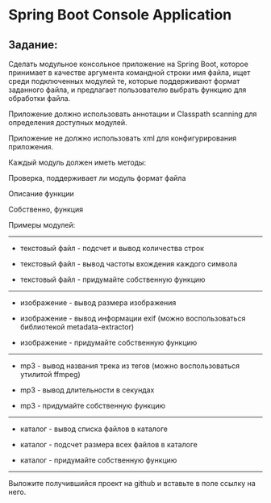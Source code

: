 # Spring Boot Console Application
## Задание:
Сделать модульное консольное приложение на Spring Boot, которое принимает в качестве аргумента командной строки имя файла, ищет среди подключенных модулей те, которые поддерживают формат заданного файла, и предлагает пользователю выбрать функцию для обработки файла.

Приложение должно использовать аннотации и Classpath scanning для определения доступных модулей.

Приложение не должно использовать xml для конфигурирования приложения.

Каждый модуль должен иметь методы:

Проверка, поддерживает ли модуль формат файла

Описание функции

Собственно, функция

Примеры модулей:
____
- текстовый файл - подсчет и вывод количества строк

- текстовый файл - вывод частоты вхождения каждого символа

- текстовый файл - придумайте собственную функцию
____
- изображение - вывод размера изображения

- изображение - вывод информации exif (можно воспользоваться библиотекой metadata-extractor)

- изображение - придумайте собственную функцию
____
- mp3 - вывод названия трека из тегов (можно воспользоваться утилитой ffmpeg)

- mp3 - вывод длительности в секундах

- mp3 - придумайте собственную функцию
____
- каталог - вывод списка файлов в каталоге

- каталог - подсчет размера всех файлов в каталоге

- каталог - придумайте собственную функцию
____
Выложите получившийся проект на github и вставьте в поле ссылку на него.
